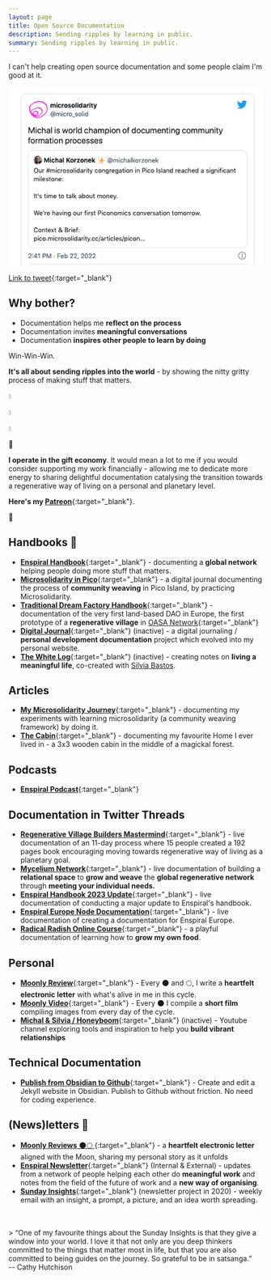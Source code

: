 ```yaml
---
layout: page
title: Open Source Documentation
description: Sending ripples by learning in public.
summary: Sending ripples by learning in public.
---
```


I can't help creating open source documentation and some people claim I'm good at it.

![Documentation world champion](/assets/documentation-world-champion.png)

[Link to tweet](https://twitter.com/micro_solid/status/1496148154655330310){:target="_blank"}

## Why bother?

-   Documentation helps me **reflect on the process**
-   Documentation invites **meaningful conversations**
-   Documentation **inspires other people to learn by doing**

Win-Win-Win.

**It's all about sending ripples into the world** - by showing the nitty gritty process of making stuff that matters.

💧

💧

💧

🌊

**I operate in the gift economy**. It would mean a lot to me if you would consider supporting my work financially - allowing me to dedicate more energy to sharing delightful documentation catalysing the transition towards a regenerative way of living on a personal and planetary level.

**Here's my [Patreon](https://patreon.com/michalkorzonek)**{:target="_blank"}.

🌳


## Handbooks 📖

- [**Enspiral Handbook**](https://handbook.enspiral.com){:target="_blank"}  - documenting a **global network** helping people doing more stuff that matters.
- [**Microsolidarity in Pico**](https://pico.microsolidarity.cc/){:target="_blank"} - a digital journal documenting the process of **community weaving** in Pico Island, by practicing Microsolidarity.
- [**Traditional Dream Factory Handbook**](https://handbook.traditionaldreamfactory.com){:target="_blank"} - documentation of the very first land-based DAO in Europe, the first prototype of a **regenerative village** in [OASA Network](https://oasa.earth){:target="_blank"}
- [**Digital Journal**](https://heymichal.gitbook.io/journal/){:target="_blank"}  (inactive) - a digital journaling / **personal development documentation** project which evolved into my personal website.
- [**The White Log**](https://heymichal.gitbook.io/whitelog/){:target="_blank"} (inactive) -  creating notes on **living a meaningful life**, co-created with [Silvia Bastos](https://silviamakesdrawings.com).

## Articles

- [**My Microsolidarity Journey**](/microsolidarity-journey){:target="_blank"} - documenting my experiments with learning microsolidarity (a community weaving framework) by doing it.
- [**The Cabin**](/cabin){:target="_blank"} - documenting my favourite Home I ever lived in - a 3x3 wooden cabin in the middle of a magickal forest.

## Podcasts
- [**Enspiral Podcast**](https://www.youtube.com/playlist?list=PLH4jIJHXyh2Gq6mgD4MwJ8Q4VLhK2DZEp){:target="_blank"}

## Documentation in Twitter Threads 

- [**Regenerative Village Builders Mastermind**](https://twitter.com/michalkorzonek/status/1565240255564980225){:target="_blank"} - live documentation of an 11-day process where 15 people created a 192 pages book encouraging moving towards regenerative way of living as a planetary goal.
- [**Mycelium Network**](https://twitter.com/michalkorzonek/status/1605699323227955202){:target="_blank"} - live documentation of building a **relational space** to **grow and weave** the **global regenerative network** through **meeting your individual needs.**
- [**Enspiral Handbook 2023 Update**](https://twitter.com/michalkorzonek/status/1630632568260313098?s=20){:target="_blank"} - live documentation of conducting a major update to Enspiral's handbook.
- [**Enspiral Europe Node Documentation**](https://twitter.com/michalkorzonek/status/1599750154596540417?s=20){:target="_blank"} - live documentation of creating a documentation for Enspiral Europe.
- [**Radical Radish Online Course**](https://twitter.com/michalkorzonek/status/1639017066857472000){:target="_blank"} - a playful documentation of learning how to **grow my own food**.

## Personal

- [**Moonly Review**](/moonly-reviews){:target="_blank"} - Every 🌑 and 🌕, I write a **heartfelt electronic letter** with what's alive in me in this cycle.
- [**Moonly Video**](/moonly-video){:target="_blank"} - Every 🌑 I compile a **short film** compiling images from every day of the cycle. 
- [**Michal & Silvia / Honeyboom**](https://www.youtube.com/channel/UCFkEEtX7yPtYD0Om0GPwL7w/videos){:target="_blank"} (inactive) - Youtube channel exploring tools and inspiration to help you **build vibrant relationships**

## Technical Documentation

- [**Publish from Obsidian to Github**](/obisdian-to-github){:target="_blank"} - Create and edit a Jekyll website in Obsidian. Publish to Github without friction. No need for coding experience.

## (News)letters 💌

- [**Moonly Reviews** 🌑🌕 ](https://michalkorzonek.com/moonly-reviews){:target="_blank"} - a **heartfelt electronic letter** aligned with the Moon, sharing my personal story as it unfolds
- [**Enspiral Newsletter**](https://www.enspiral.com/){:target="_blank"} (Internal & External) - updates from a network of people helping each other do **meaningful work** and notes from the field of the future of work and a **new way of organising**.
- [**Sunday Insights**](https://docs.google.com/document/d/163FC_CZsNVmpjaw1Mty4PJvIhrGwqIDE9aa6YyU1AXw/edit?usp=sharing){:target="_blank"} (newsletter project in 2020) - weekly email with an insight, a prompt, a picture, and an idea worth spreading.
<br>
<br>
> “One of my favourite things about the Sunday Insights is that they give a window into your world. I love it that not only are you deep thinkers committed to the things that matter most in life, but that you are also committed to being guides on the journey. So grateful to be in satsanga.” <br> -- Cathy Hutchison